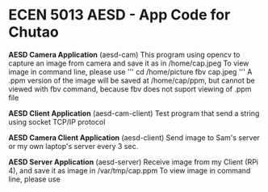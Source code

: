# ECEN 5013 AESD - App Code for Chutao

**AESD Camera Application** (aesd-cam)
This program using opencv to capture an image from camera and save it as in /home/cap.jpeg
To view image in command line, please use
'''
cd /home/picture
fbv cap.jpeg
'''
A .ppm version of the image will be saved at /home/cap/ppm, but cannot be viewed with fbv command, because fbv does not suport viewing of .ppm file
</br>

**AESD Client Application** (aesd-cam-client)
Test program that send a string using socket TCP/IP protocol
</br>

**AESD Camera Client Application** (aesd-client)
Send image to Sam's server or my own laptop's server every 3 sec. 
</br>

**AESD Server Application** (aesd-server)
Receive image from my Client (RPi 4), and save it as image in /var/tmp/cap.ppm
To view image in command line, please use
</br>
